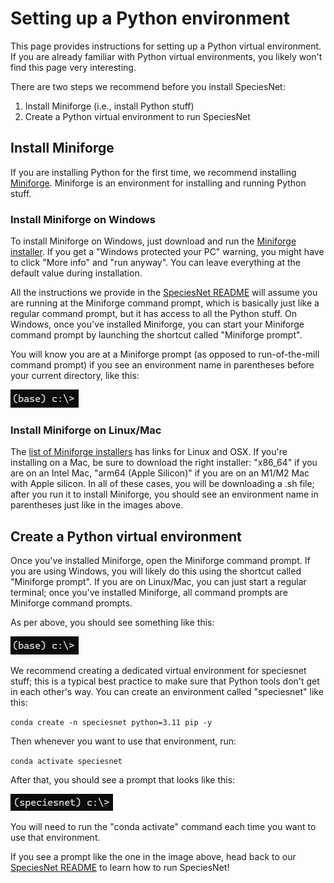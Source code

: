 # Setting up a Python environment

This page provides instructions for setting up a Python virtual environment.  If you are already familiar with Python virtual environments, you likely won't find this page very interesting.

There are two steps we recommend before you install SpeciesNet:

1. Install Miniforge (i.e., install Python stuff)
2. Create a Python virtual environment to run SpeciesNet

## Install Miniforge

If you are installing Python for the first time, we recommend installing [Miniforge](https://github.com/conda-forge/miniforge).  Miniforge is an environment for installing and running Python stuff.

### Install Miniforge on Windows

To install Miniforge on Windows, just download and run the [Miniforge installer](https://github.com/conda-forge/miniforge/releases/latest/download/Miniforge3-Windows-x86_64.exe).  If you get a "Windows protected your PC" warning, you might have to click "More info" and "run anyway". You can leave everything at the default value during installation.

All the instructions we provide in the [SpeciesNet README](README.md) will assume you are running at the Miniforge command prompt, which is basically just like a regular command prompt, but it has access to all the Python stuff.  On Windows, once you've installed Miniforge, you can start your Miniforge command prompt by launching the shortcut called "Miniforge prompt".

You will know you are at a Miniforge prompt (as opposed to run-of-the-mill command prompt) if you see an environment name in parentheses before your current directory, like this:

![conda prompt](images/conda-prompt-base.png)

### Install Miniforge on Linux/Mac

The [list of Miniforge installers](https://github.com/conda-forge/miniforge?tab=readme-ov-file#miniforge3) has links for Linux and OSX.  If you're installing on a Mac, be sure to download the right installer: "x86_64" if you are on an Intel Mac, "arm64 (Apple Silicon)" if you are on an M1/M2 Mac with Apple silicon.  In all of these cases, you will be downloading a .sh file; after you run it to install Miniforge, you should see an environment name in parentheses just like in the images above.

## Create a Python virtual environment

Once you've installed Miniforge, open the Miniforge command prompt.  If you are using Windows, you will likely do this using the shortcut called "Miniforge prompt".  If you are on Linux/Mac, you can just start a regular terminal; once you've installed Miniforge, all command prompts are Miniforge command prompts.

As per above, you should see something like this:

![conda prompt](images/conda-prompt-base.png)

We recommend creating a dedicated virtual environment for speciesnet stuff; this is a typical best practice to make sure that Python tools don't get in each other's way.  You can create an environment called "speciesnet" like this:

`conda create -n speciesnet python=3.11 pip -y`

Then whenever you want to use that environment, run:

`conda activate speciesnet`

After that, you should see a prompt that looks like this:

![conda prompt](images/conda-prompt-speciesnet.png)

You will need to run the "conda activate" command each time you want to use that environment.

If you see a prompt like the one in the image above, head back to our [SpeciesNet README](README.md) to learn how to run SpeciesNet!
